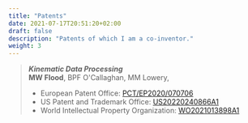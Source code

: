 ```yaml
---
title: "Patents"
date: 2021-07-17T20:51:20+02:00
draft: false
description: "Patents of which I am a co-inventor."
weight: 3
---
```


> **_Kinematic Data Processing_**                                    
**MW Flood**, BPF O'Callaghan,  MM Lowery,          
> * European Patent Office: [PCT/EP2020/070706](https://worldwide.espacenet.com/patent/search?q=pn%3DWO2021013898A1)     
> * US Patent and Trademark Office: [US20220240866A1](https://patentimages.storage.googleapis.com/44/25/e5/4ff92e903da56d/US20220240866A1.pdf)       
> * World Intellectual Property Organization: [WO2021013898A1](https://patentimages.storage.googleapis.com/d7/37/11/2f7a5afe0079c9/WO2021013898A1.pdf)     
